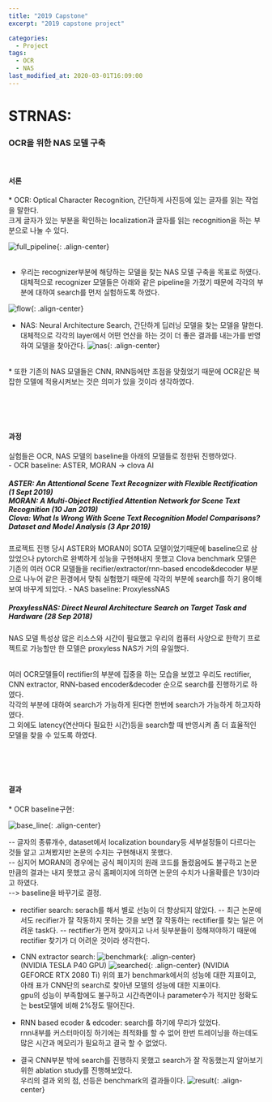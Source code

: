```yaml
---
title: "2019 Capstone"
excerpt: "2019 capstone project"

categories:
  - Project
tags:
  - OCR
  - NAS
last_modified_at: 2020-03-01T16:09:00
---
```


<h1>STRNAS: </h1><h3>OCR을 위한 NAS 모델 구축</h3>
<br>

<h4>서론</h4>
* OCR: Optical Character Recognition, 간단하게 사진등에 있는 글자를 읽는 작업을 말한다.<br>
크게 글자가 있는 부분을 확인하는 localization과 글자를 읽는 recognition을 하는 부분으로 나눌 수 있다.

![full_pipeline](https://joojiyun.github.io/assets/post_project/ocr_pipe.png){: .align-center}  
<br>
* 우리는 recognizer부분에 해당하는 모델을 찾는 NAS 모델 구축을 목표로 하였다.<br>
대체적으로 recognizer 모델들은 아래와 같은 pipeline을 가졌기 때문에 각각의 부분에 대하여 search를 먼저 실험하도록 하였다.

![flow](https://joojiyun.github.io/assets/post_project/ocr_part.png){: .align-center}    

* NAS: Neural Architecture Search, 간단하게 딥러닝 모델을 찾는 모델을 말한다.<br>
대체적으로 각각의 layer에서 어떤 연산을 하는 것이 더 좋은 결과를 내는가를 반영하여 모델을 찾아간다.
![nas](https://joojiyun.github.io/assets/post_project/nas.png){: .align-center}   

<br>
* 또한 기존의 NAS 모델들은 CNN, RNN등에만 초점을 맞췄었기 때문에 OCR같은 복잡한 모델에 적용시켜보는 것은 의미가 있을 것이라 생각하였다.
<br><br><br><br><br>

<h4>과정</h4>
실험들은 OCR, NAS 모델의 baseline을 아래의 모델들로 정한뒤 진행하였다.
<br>
 - OCR baseline: ASTER, MORAN -> clova AI
 <h5>
 	ASTER: An Attentional Scene Text Recognizer with Flexible Rectification (1 Sept 2019)<br>
 	MORAN: A Multi-Object Rectified Attention Network for Scene Text Recognition (10 Jan 2019)<br>
 	Clova: What Is Wrong With Scene Text Recognition Model Comparisons? Dataset and Model Analysis (3 Apr 2019)
 </h5>
 프로젝트 진행 당시 ASTER와 MORAN이 SOTA 모델이었기때문에 baseline으로 삼았었으나 pytorch로 완벽하게 성능을 구현해내지 못했고 Clova benchmark 모델은 기존의 여러 OCR 모델들을 recifier/extractor/rnn-based encode&decoder 부분으로 나누어 같은 환경에서 맞춰 실험했기 때문에 각각의 부분에 search를 하기 용이해 보여 바꾸게 되었다.
 - NAS baseline: ProxylessNAS
 <h5>
 	ProxylessNAS: Direct Neural Architecture Search on Target Task and Hardware (28 Sep 2018)
 </h5>
 NAS 모델 특성상 많은 리소스와 시간이 필요했고 우리의 컴퓨터 사양으로 한학기 프로젝트로 가능할만 한 모델은 proxyless NAS가 거의 유일했다.
<br><br>

여러 OCR모델들이 rectifier의 부분에 집중을 하는 모습을 보였고 우리도 rectifier, CNN extractor, RNN-based encoder&decoder 순으로 search를 진행하기로 하였다.<br>
각각의 부분에 대하여 search가 가능하게 된다면 한번에 search가 가능하게 하고자하였다.<br>
그 외에도 latency(연산마다 필요한 시간)등을 search할 때 반영시켜 좀 더 효율적인 모델을 찾을 수 있도록 하였다.
<br><br><br><br><br>

<h4>결과</h4>
* OCR baseline구현:

![base_line](https://joojiyun.github.io/assets/post_project/base_line.png){: .align-center}  

 -- 글자의 종류개수, dataset에서 localization boundary등 세부설정들이 다르다는 것들 알고 고쳐봤지만 논문의 수치는 구현해내지 못했다.<br>
 -- 심지어 MORAN의 경우에는 공식 페이지의 원래 코드를 돌렸음에도 불구하고 논문만큼의 결과는 내지 못했고 공식 홈페이지에 의하면 논문의 수치가 나올확률은 1/3이라고 하였다.<br>
--> baseline을 바꾸기로 결정.<br>

* rectifier search: serach를 해서 별로 선능이 더 향상되지 않았다.
 -- 최근 논문에서도 recifier가 잘 작동하지 못하는 것을 보면 잘 작동하는 rectifier를 찾는 일은 어려운 task다.
 -- rectifier가 먼저 찾아지고 나서 뒷부분들이 정해져야하기 때문에 rectifier 찾기가 더 어려운 것이라 생각한다.

* CNN extractor search:
![benchmark](https://joojiyun.github.io/assets/post_project/benchmark.png){: .align-center}  
(NVIDIA TESLA P40 GPU)
![searched](https://joojiyun.github.io/assets/post_project/searched.png){: .align-center} 
(NVIDIA GEFORCE RTX 2080 Ti)
위의 표가 benchmark에서의 성능에 대한 지표이고, 아래 표가 CNN단의 search로 찾아낸 모델의 성능에 대한 지표이다.<br>
gpu의 성능이 부족함에도 불구하고 시간측면이나 parameter수가 적지만 정확도는 best모델에 비해 2%정도 떨어진다.<br>

* RNN based ecoder & edcoder: search를 하기에 무리가 있었다.<br>
rnn내부를 커스터마이징 하기에는 최적화를 할 수 없어 한번 트레이닝을 하는데도 많은 시간과 메모리가 필요하고 결국 할 수 없었다.

* 결국 CNN부분 밖에 search를 진행하지 못했고 search가 잘 작동했는지 알아보기 위한 ablation study를 진행해보았다.
<br>우리의 결과 외의 점, 선등은 benchmark의 결과들이다.
![result](https://joojiyun.github.io/assets/post_project/result.png){: .align-center}  
<br><br><br>
<!--<font size="2em" color="gray">tag의 OCR, NAS를 클릭하면 더 많은 내용을 볼 수 있습니다.</font>-->